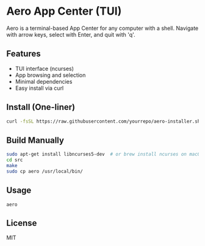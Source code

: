 # Aero App Center (TUI)

Aero is a terminal-based App Center for any computer with a shell. Navigate with arrow keys, select with Enter, and quit with 'q'.

## Features
- TUI interface (ncurses)
- App browsing and selection
- Minimal dependencies
- Easy install via curl

## Install (One-liner)
```sh
curl -fsSL https://raw.githubusercontent.com/yourrepo/aero-installer.sh | sh
```

## Build Manually
```sh
sudo apt-get install libncurses5-dev  # or brew install ncurses on macOS
cd src
make
sudo cp aero /usr/local/bin/
```

## Usage
```
aero
```

## License
MIT
